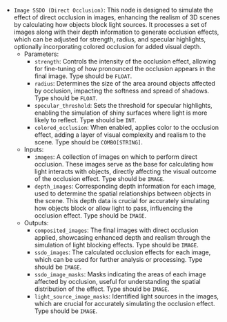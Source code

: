 - `Image SSDO (Direct Occlusion)`: This node is designed to simulate the effect of direct occlusion in images, enhancing the realism of 3D scenes by calculating how objects block light sources. It processes a set of images along with their depth information to generate occlusion effects, which can be adjusted for strength, radius, and specular highlights, optionally incorporating colored occlusion for added visual depth.
    - Parameters:
        - `strength`: Controls the intensity of the occlusion effect, allowing for fine-tuning of how pronounced the occlusion appears in the final image. Type should be `FLOAT`.
        - `radius`: Determines the size of the area around objects affected by occlusion, impacting the softness and spread of shadows. Type should be `FLOAT`.
        - `specular_threshold`: Sets the threshold for specular highlights, enabling the simulation of shiny surfaces where light is more likely to reflect. Type should be `INT`.
        - `colored_occlusion`: When enabled, applies color to the occlusion effect, adding a layer of visual complexity and realism to the scene. Type should be `COMBO[STRING]`.
    - Inputs:
        - `images`: A collection of images on which to perform direct occlusion. These images serve as the base for calculating how light interacts with objects, directly affecting the visual outcome of the occlusion effect. Type should be `IMAGE`.
        - `depth_images`: Corresponding depth information for each image, used to determine the spatial relationships between objects in the scene. This depth data is crucial for accurately simulating how objects block or allow light to pass, influencing the occlusion effect. Type should be `IMAGE`.
    - Outputs:
        - `composited_images`: The final images with direct occlusion applied, showcasing enhanced depth and realism through the simulation of light blocking effects. Type should be `IMAGE`.
        - `ssdo_images`: The calculated occlusion effects for each image, which can be used for further analysis or processing. Type should be `IMAGE`.
        - `ssdo_image_masks`: Masks indicating the areas of each image affected by occlusion, useful for understanding the spatial distribution of the effect. Type should be `IMAGE`.
        - `light_source_image_masks`: Identified light sources in the images, which are crucial for accurately simulating the occlusion effect. Type should be `IMAGE`.
